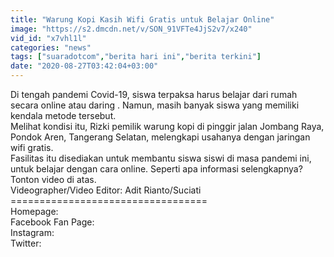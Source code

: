```yaml
---
title: "Warung Kopi Kasih Wifi Gratis untuk Belajar Online"
image: "https://s2.dmcdn.net/v/SON_91VFTe4JjS2v7/x240"
vid_id: "x7vhl1l"
categories: "news"
tags: ["suaradotcom","berita hari ini","berita terkini"]
date: "2020-08-27T03:42:04+03:00"
---
```

Di tengah pandemi Covid-19, siswa terpaksa harus belajar dari rumah secara online atau daring . Namun, masih banyak siswa yang memiliki kendala metode tersebut.  <br>Melihat kondisi itu, Rizki pemilik warung kopi di pinggir jalan Jombang Raya, Pondok Aren, Tangerang Selatan, melengkapi usahanya dengan jaringan wifi gratis.  <br>Fasilitas itu disediakan untuk membantu siswa siswi di masa pandemi ini, untuk belajar dengan cara online. Seperti apa informasi selengkapnya? Tonton video di atas.  <br>Videographer/Video Editor: Adit Rianto/Suciati  <br>==================================  <br>Homepage:   <br>Facebook Fan Page:   <br>Instagram:  <br>Twitter:  

